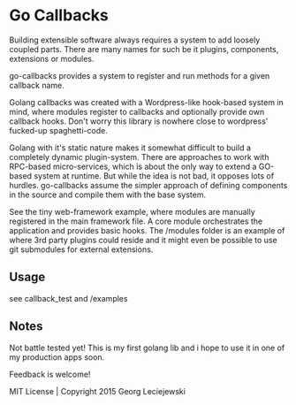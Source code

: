 # Go Callbacks

Building extensible software always requires a system to add loosely coupled parts. There are many names for such
be it plugins, components, extensions or modules.

go-callbacks provides a system to register and run methods for a given callback name.

Golang callbacks was created with a Wordpress-like hook-based system in mind, where modules register to callbacks
and optionally provide own callback hooks. Don't worry this library is nowhere close to wordpress' fucked-up
spaghetti-code.

Golang with it's static nature makes it somewhat difficult to build a completely dynamic plugin-system. There are
approaches to work with RPC-based micro-services, which is about the only way to extend a GO-based system at runtime.
But while the idea is not bad, it opposes lots of hurdles. go-callbacks assume the simpler approach of defining
components in the source and compile them with the base system.

See the tiny web-framework example, where modules are manually registered in the main framework file. A core module
orchestrates the application and provides basic hooks. The /modules folder is an example of where 3rd party plugins
could reside and it might even be possible to use git submodules for external extensions.

## Usage

see callback_test and /examples

## Notes

Not battle tested yet! This is my first golang lib and i hope to use it in one of my production apps soon.

Feedback is welcome!


MIT License | Copyright 2015 Georg Leciejewski